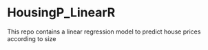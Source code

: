 # HousingP_LinearR
This repo contains a linear regression model to predict house prices according to size
